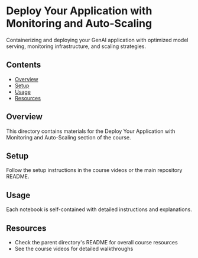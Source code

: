 # Deploy Your Application with Monitoring and Auto-Scaling

Containerizing and deploying your GenAI application with optimized model serving, monitoring infrastructure, and scaling strategies.

## Contents

- [Overview](#overview)
- [Setup](#setup)
- [Usage](#usage)
- [Resources](#resources)

## Overview

This directory contains materials for the Deploy Your Application with Monitoring and Auto-Scaling section of the course.

## Setup

Follow the setup instructions in the course videos or the main repository README.

## Usage

Each notebook is self-contained with detailed instructions and explanations.

## Resources

- Check the parent directory's README for overall course resources
- See the course videos for detailed walkthroughs
